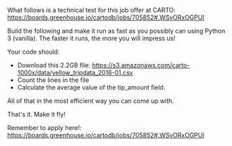 What follows is a technical test for this job offer at CARTO: https://boards.greenhouse.io/cartodb/jobs/705852#.WSvORxOGPUI

Build the following and make it run as fast as you possibly can using Python 3 (vanilla). The faster it runs, the more you will impress us!

Your code should:

* Download this 2.2GB file: https://s3.amazonaws.com/carto-1000x/data/yellow_tripdata_2016-01.csv
* Count the lines in the file
* Calculate the average value of the tip_amount field.

All of that in the most efficient way you can come up with.

That's it. Make it fly!

Remember to apply here!: https://boards.greenhouse.io/cartodb/jobs/705852#.WSvORxOGPUI
